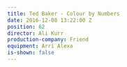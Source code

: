 ```yaml
---
title: Ted Baker - Colour by Numbers
date: 2016-12-08 13:22:00 Z
position: 62
director: Ali Kurr
production-company: Friend
equipment: Arri Alexa
is-shown: false
---
```



